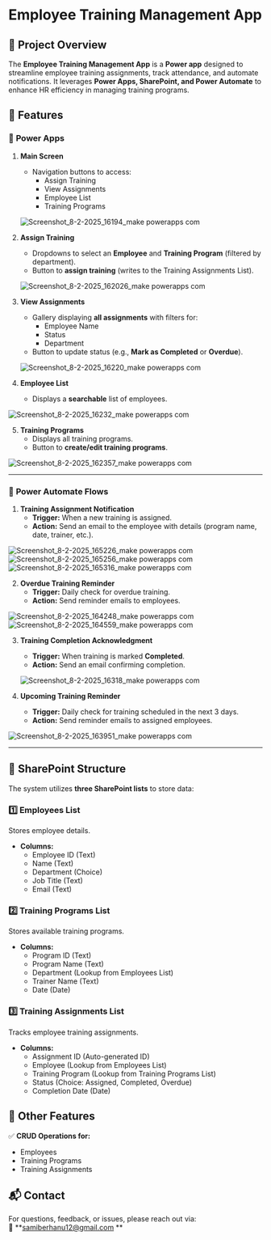 
# Employee Training Management App

## 📌 Project Overview
The **Employee Training Management App** is a **Power app** designed to streamline employee training assignments, track attendance, and automate notifications. It leverages **Power Apps, SharePoint, and Power Automate** to enhance HR efficiency in managing training programs.

## 🚀 Features
### 🔹 **Power Apps**
1. **Main Screen**  
   - Navigation buttons to access:
     - Assign Training  
     - View Assignments  
     - Employee List  
     - Training Programs  

   ![Screenshot_8-2-2025_16194_make powerapps com](https://github.com/user-attachments/assets/73271dc5-8114-4e78-b596-6ff4b1cf633b)


2. **Assign Training**  
   - Dropdowns to select an **Employee** and **Training Program** (filtered by department).  
   - Button to **assign training** (writes to the Training Assignments List).  

   ![Screenshot_8-2-2025_162026_make powerapps com](https://github.com/user-attachments/assets/04346a00-25b3-41cb-8181-bbc2ef9b6a85)


3. **View Assignments**  
   - Gallery displaying **all assignments** with filters for:  
     - Employee Name  
     - Status  
     - Department  
   - Button to update status (e.g., **Mark as Completed** or **Overdue**).  

   ![Screenshot_8-2-2025_16220_make powerapps com](https://github.com/user-attachments/assets/41d4bc59-1ba0-4602-b513-4252a89c6188)


4. **Employee List**  
   - Displays a **searchable** list of employees.  

![Screenshot_8-2-2025_16232_make powerapps com](https://github.com/user-attachments/assets/6bc0778e-9038-403f-bc49-7ab001ddd6ab)




5. **Training Programs**  
   - Displays all training programs.  
   - Button to **create/edit training programs**.  

  ![Screenshot_8-2-2025_162357_make powerapps com](https://github.com/user-attachments/assets/502cd58c-30b2-43ad-bdc1-7adbc3ee0e3e)


---

### 🔹 **Power Automate Flows**
1. **Training Assignment Notification**  
   - **Trigger:** When a new training is assigned.  
   - **Action:** Send an email to the employee with details (program name, date, trainer, etc.).  

 ![Screenshot_8-2-2025_165226_make powerapps com](https://github.com/user-attachments/assets/a6596508-5e58-4522-bc3f-341e125f2063)
  ![Screenshot_8-2-2025_165256_make powerapps com](https://github.com/user-attachments/assets/685d5cd3-778b-4256-8af2-57be807d2d06)
  ![Screenshot_8-2-2025_165316_make powerapps com](https://github.com/user-attachments/assets/c2d7c382-ac7c-46a5-9340-c0346a11453d)


2. **Overdue Training Reminder**  
   - **Trigger:** Daily check for overdue training.  
   - **Action:** Send reminder emails to employees. 

 ![Screenshot_8-2-2025_164248_make powerapps com](https://github.com/user-attachments/assets/19a96698-2e35-4864-9c8e-6f5f4ef5b266)
  ![Screenshot_8-2-2025_164559_make powerapps com](https://github.com/user-attachments/assets/b4181215-4712-4736-b3a2-202f318b054c)


3. **Training Completion Acknowledgment**  
   - **Trigger:** When training is marked **Completed**.  
   - **Action:** Send an email confirming completion.  

   ![Screenshot_8-2-2025_16318_make powerapps com](https://github.com/user-attachments/assets/5a7500ff-b630-4726-bfea-b3f458f85343)


4. **Upcoming Training Reminder**  
   - **Trigger:** Daily check for training scheduled in the next 3 days.  
   - **Action:** Send reminder emails to assigned employees.  

 ![Screenshot_8-2-2025_163951_make powerapps com](https://github.com/user-attachments/assets/d3a3826a-4ea9-4272-8957-4c4f57789395)




---

## 📂 **SharePoint Structure**
The system utilizes **three SharePoint lists** to store data:

### **1️⃣ Employees List**
Stores employee details.  
- **Columns:**
  - Employee ID (Text)
  - Name (Text)
  - Department (Choice)
  - Job Title (Text)
  - Email (Text)

### **2️⃣ Training Programs List**
Stores available training programs.  
- **Columns:**
  - Program ID (Text)
  - Program Name (Text)
  - Department (Lookup from Employees List)
  - Trainer Name (Text)
  - Date (Date)

### **3️⃣ Training Assignments List**
Tracks employee training assignments.  
- **Columns:**
  - Assignment ID (Auto-generated ID)
  - Employee (Lookup from Employees List)
  - Training Program (Lookup from Training Programs List)
  - Status (Choice: Assigned, Completed, Overdue)
  - Completion Date (Date)



## 🔧 **Other Features**
✅ **CRUD Operations for:**
- Employees  
- Training Programs  
- Training Assignments  



## 📬 Contact
For questions, feedback, or issues, please reach out via:  
📧 **samiberhanu12@gmail.com **  


